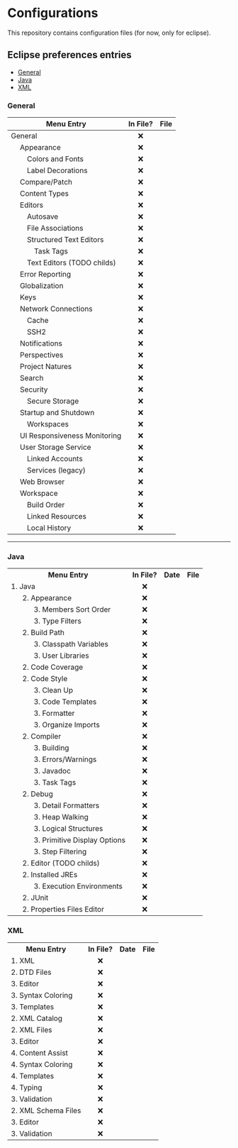 # Configurations

This repository contains configuration files (for now, only for eclipse).

## Eclipse preferences entries

* [General](#general)
* [Java](#java)
* [XML](#xml)

### General

   Menu Entry                                   |   In File?         |   File
------------------------------------------------|:------------------:|----------
General                                         | :x:                |
&emsp;             Appearance                   | :x:                |
&emsp;&emsp;       Colors and Fonts             | :x:                |
&emsp;&emsp;       Label Decorations            | :x:                |
&emsp;             Compare/Patch                | :x:                |
&emsp;             Content Types                | :x:                |
&emsp;             Editors                      | :x:                |
&emsp;&emsp;       Autosave                     | :x:                |
&emsp;&emsp;       File Associations            | :x:                |
&emsp;&emsp;       Structured Text Editors      | :x:                |
&emsp;&emsp;&emsp; Task Tags                    | :x:                |
&emsp;&emsp;       Text Editors (TODO childs)   | :x:                |
&emsp;             Error Reporting              | :x:                |
&emsp;             Globalization                | :x:                |
&emsp;             Keys                         | :x:                |
&emsp;             Network Connections          | :x:                |
&emsp;&emsp;       Cache                        | :x:                |
&emsp;&emsp;       SSH2                         | :x:                |
&emsp;             Notifications                | :x:                |
&emsp;             Perspectives                 | :x:                |
&emsp;             Project Natures              | :x:                |
&emsp;             Search                       | :x:                |
&emsp;             Security                     | :x:                |
&emsp;&emsp;       Secure Storage               | :x:                |
&emsp;             Startup and Shutdown         | :x:                |
&emsp;&emsp;       Workspaces                   | :x:                |
&emsp;             UI Responsiveness Monitoring | :x:                |
&emsp;             User Storage Service         | :x:                |
&emsp;&emsp;       Linked Accounts              | :x:                |
&emsp;&emsp;       Services (legacy)            | :x:                |
&emsp;             Web Browser                  | :x:                |
&emsp;             Workspace                    | :x:                |
&emsp;&emsp;       Build Order                  | :x:                |
&emsp;&emsp;       Linked Resources             | :x:                |
&emsp;&emsp;       Local History                | :x:                |

* * *

<h3 id="java">Java</h3>

<table>
  <tr>
    <th>Menu Entry</th>
    <th>In File?</th>
    <th>Date</th>
    <th>File</th>
  </tr>
  
  <tr>
    <td>1. Java</td>
    <td align="center">&#10060</td>
    <td></td>
    <td></td>
  </tr>
  
  <tr>
    <td>&nbsp;&nbsp;&nbsp;&nbsp;&nbsp;&nbsp;2. Appearance</td>
    <td align="center">&#10060</td>
    <td></td>
    <td></td>
  </tr>
  
  <tr>
    <td>&nbsp;&nbsp;&nbsp;&nbsp;&nbsp;&nbsp;&nbsp;&nbsp;&nbsp;&nbsp;&nbsp;&nbsp;3. Members Sort Order</td>
    <td align="center">&#10060</td>
    <td></td>
    <td></td>
  </tr>
  
  <tr>
    <td>&nbsp;&nbsp;&nbsp;&nbsp;&nbsp;&nbsp;&nbsp;&nbsp;&nbsp;&nbsp;&nbsp;&nbsp;3. Type Filters</td>
    <td align="center">&#10060</td>
    <td></td>
    <td></td>
  </tr>
  
  <tr>
    <td>&nbsp;&nbsp;&nbsp;&nbsp;&nbsp;&nbsp;2. Build Path</td>
    <td align="center">&#10060</td>
    <td></td>
    <td></td>
  </tr>
  
  <tr>
    <td>&nbsp;&nbsp;&nbsp;&nbsp;&nbsp;&nbsp;&nbsp;&nbsp;&nbsp;&nbsp;&nbsp;&nbsp;3. Classpath Variables</td>
    <td align="center">&#10060</td>
    <td></td>
    <td></td>
  </tr>
  
  <tr>
    <td>&nbsp;&nbsp;&nbsp;&nbsp;&nbsp;&nbsp;&nbsp;&nbsp;&nbsp;&nbsp;&nbsp;&nbsp;3. User Libraries</td>
    <td align="center">&#10060</td>
    <td></td>
    <td></td>
  </tr>
  
  <tr>
    <td>&nbsp;&nbsp;&nbsp;&nbsp;&nbsp;&nbsp;2. Code Coverage</td>
    <td align="center">&#10060</td>
    <td></td>
    <td></td>
  </tr>
  
  <tr>
    <td>&nbsp;&nbsp;&nbsp;&nbsp;&nbsp;&nbsp;2. Code Style</td>
    <td align="center">&#10060</td>
    <td></td>
    <td></td>
  </tr>
  
  <tr>
    <td>&nbsp;&nbsp;&nbsp;&nbsp;&nbsp;&nbsp;&nbsp;&nbsp;&nbsp;&nbsp;&nbsp;&nbsp;3. Clean Up</td>
    <td align="center">&#10060</td>
    <td></td>
    <td></td>
  </tr>
  
  <tr>
    <td>&nbsp;&nbsp;&nbsp;&nbsp;&nbsp;&nbsp;&nbsp;&nbsp;&nbsp;&nbsp;&nbsp;&nbsp;3. Code Templates</td>
    <td align="center">&#10060</td>
    <td></td>
    <td></td>
  </tr>
  
  <tr>
    <td>&nbsp;&nbsp;&nbsp;&nbsp;&nbsp;&nbsp;&nbsp;&nbsp;&nbsp;&nbsp;&nbsp;&nbsp;3. Formatter</td>
    <td align="center">&#10060</td>
    <td></td>
    <td></td>
  </tr>
  
  <tr>
    <td>&nbsp;&nbsp;&nbsp;&nbsp;&nbsp;&nbsp;&nbsp;&nbsp;&nbsp;&nbsp;&nbsp;&nbsp;3. Organize Imports</td>
    <td align="center">&#10060</td>
    <td></td>
    <td></td>
  </tr>
  
  <tr>
    <td>&nbsp;&nbsp;&nbsp;&nbsp;&nbsp;&nbsp;2. Compiler</td>
    <td align="center">&#10060</td>
    <td></td>
    <td></td>
  </tr>
  
  <tr>
    <td>&nbsp;&nbsp;&nbsp;&nbsp;&nbsp;&nbsp;&nbsp;&nbsp;&nbsp;&nbsp;&nbsp;&nbsp;3. Building</td>
    <td align="center">&#10060</td>
    <td></td>
    <td></td>
  </tr>
  
  <tr>
    <td>&nbsp;&nbsp;&nbsp;&nbsp;&nbsp;&nbsp;&nbsp;&nbsp;&nbsp;&nbsp;&nbsp;&nbsp;3. Errors/Warnings</td>
    <td align="center">&#10060</td>
    <td></td>
    <td></td>
  </tr>
  
  <tr>
    <td>&nbsp;&nbsp;&nbsp;&nbsp;&nbsp;&nbsp;&nbsp;&nbsp;&nbsp;&nbsp;&nbsp;&nbsp;3. Javadoc</td>
    <td align="center">&#10060</td>
    <td></td>
    <td></td>
  </tr>
  
  <tr>
    <td>&nbsp;&nbsp;&nbsp;&nbsp;&nbsp;&nbsp;&nbsp;&nbsp;&nbsp;&nbsp;&nbsp;&nbsp;3. Task Tags</td>
    <td align="center">&#10060</td>
    <td></td>
    <td></td>
  </tr>
  
  <tr>
    <td>&nbsp;&nbsp;&nbsp;&nbsp;&nbsp;&nbsp;2. Debug</td>
    <td align="center">&#10060</td>
    <td></td>
    <td></td>
  </tr>
  
  <tr>
    <td>&nbsp;&nbsp;&nbsp;&nbsp;&nbsp;&nbsp;&nbsp;&nbsp;&nbsp;&nbsp;&nbsp;&nbsp;3. Detail Formatters</td>
    <td align="center">&#10060</td>
    <td></td>
    <td></td>
  </tr>
  
  <tr>
    <td>&nbsp;&nbsp;&nbsp;&nbsp;&nbsp;&nbsp;&nbsp;&nbsp;&nbsp;&nbsp;&nbsp;&nbsp;3. Heap Walking</td>
    <td align="center">&#10060</td>
    <td></td>
    <td></td>
  </tr>
  
  <tr>
    <td>&nbsp;&nbsp;&nbsp;&nbsp;&nbsp;&nbsp;&nbsp;&nbsp;&nbsp;&nbsp;&nbsp;&nbsp;3. Logical Structures</td>
    <td align="center">&#10060</td>
    <td></td>
    <td></td>
  </tr>
  
  <tr>
    <td>&nbsp;&nbsp;&nbsp;&nbsp;&nbsp;&nbsp;&nbsp;&nbsp;&nbsp;&nbsp;&nbsp;&nbsp;3. Primitive Display Options</td>
    <td align="center">&#10060</td>
    <td></td>
    <td></td>
  </tr>
  
  <tr>
    <td>&nbsp;&nbsp;&nbsp;&nbsp;&nbsp;&nbsp;&nbsp;&nbsp;&nbsp;&nbsp;&nbsp;&nbsp;3. Step Filtering</td>
    <td align="center">&#10060</td>
    <td></td>
    <td></td>
  </tr>
  
  <tr>
    <td>&nbsp;&nbsp;&nbsp;&nbsp;&nbsp;&nbsp;2. Editor (TODO childs)</td>
    <td align="center">&#10060</td>
    <td></td>
    <td></td>
  </tr>
  
  <tr>
    <td>&nbsp;&nbsp;&nbsp;&nbsp;&nbsp;&nbsp;2. Installed JREs</td>
    <td align="center">&#10060</td>
    <td></td>
    <td></td>
  </tr>
  
  <tr>
    <td>&nbsp;&nbsp;&nbsp;&nbsp;&nbsp;&nbsp;&nbsp;&nbsp;&nbsp;&nbsp;&nbsp;&nbsp;3. Execution Environments</td>
    <td align="center">&#10060</td>
    <td></td>
    <td></td>
  </tr>
  
  <tr>
    <td>&nbsp;&nbsp;&nbsp;&nbsp;&nbsp;&nbsp;2. JUnit</td>
    <td align="center">&#10060</td>
    <td></td>
    <td></td>
  </tr>
  
  <tr>
    <td>&nbsp;&nbsp;&nbsp;&nbsp;&nbsp;&nbsp;2. Properties Files Editor</td>
    <td align="center">&#10060</td>
    <td></td>
    <td></td>
  </tr>
</table>

<h3 id="xml">XML</h3>

<table>
  <tr>
    <th>Menu Entry</th>
    <th>In File?</th>
    <th>Date</th>
    <th>File</th>
  </tr>
  
  <tr>
    <td>1. XML</td>
    <td align="center">&#10060</td>
    <td></td>
    <td></td>
  </tr>
  
  <tr>
    <td>2. DTD Files</td>
    <td align="center">&#10060</td>
    <td></td>
    <td></td>
  </tr>
  
  <tr>
    <td>3. Editor</td>
    <td align="center">&#10060</td>
    <td></td>
    <td></td>
  </tr>
  
  <tr>
    <td>3. Syntax Coloring</td>
    <td align="center">&#10060</td>
    <td></td>
    <td></td>
  </tr>
  
  <tr>
    <td>3. Templates</td>
    <td align="center">&#10060</td>
    <td></td>
    <td></td>
  </tr>
  
  <tr>
    <td>2. XML Catalog</td>
    <td align="center">&#10060</td>
    <td></td>
    <td></td>
  </tr>
  
  <tr>
    <td>2. XML Files</td>
    <td align="center">&#10060</td>
    <td></td>
    <td></td>
  </tr>
  
  <tr>
    <td>3. Editor</td>
    <td align="center">&#10060</td>
    <td></td>
    <td></td>
  </tr>
  
  <tr>
    <td>4. Content Assist</td>
    <td align="center">&#10060</td>
    <td></td>
    <td></td>
  </tr>
  
  <tr>
    <td>4. Syntax Coloring</td>
    <td align="center">&#10060</td>
    <td></td>
    <td></td>
  </tr>
  
  <tr>
    <td>4. Templates</td>
    <td align="center">&#10060</td>
    <td></td>
    <td></td>
  </tr>
  
  <tr>
    <td>4. Typing</td>
    <td align="center">&#10060</td>
    <td></td>
    <td></td>
  </tr>
  
  <tr>
    <td>3. Validation</td>
    <td align="center">&#10060</td>
    <td></td>
    <td></td>
  </tr>
  
  <tr>
    <td>2. XML Schema Files</td>
    <td align="center">&#10060</td>
    <td></td>
    <td></td>
  </tr>
  
  <tr>
    <td>3. Editor</td>
    <td align="center">&#10060</td>
    <td></td>
    <td></td>
  </tr>
  
  <tr>
    <td>3. Validation</td>
    <td align="center">&#10060</td>
    <td></td>
    <td></td>
  </tr>
</table>

